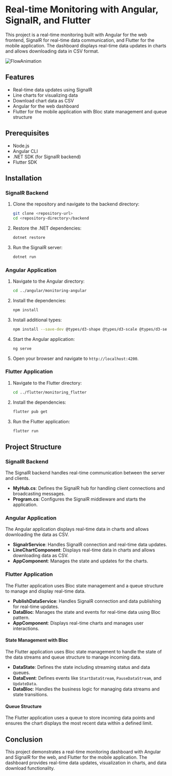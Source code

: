 # Real-time Monitoring with Angular, SignalR, and Flutter

This project is a real-time monitoring built with Angular for the web frontend, SignalR for real-time data communication, and Flutter for the mobile application. The dashboard displays real-time data updates in charts and allows downloading data in CSV format.

![FlowAnimation](https://github.com/afugur/Monitoring_App2/assets/62245496/c5121d63-b443-4746-aa90-8a9796f6e804)
## Features

- Real-time data updates using SignalR
- Line charts for visualizing data
- Download chart data as CSV
- Angular for the web dashboard
- Flutter for the mobile application with Bloc state management and queue structure

## Prerequisites

- Node.js
- Angular CLI
- .NET SDK (for SignalR backend)
- Flutter SDK

## Installation

### SignalR Backend

1. Clone the repository and navigate to the backend directory:

    ```sh
    git clone <repository-url>
    cd <repository-directory>/backend
    ```

2. Restore the .NET dependencies:

    ```sh
    dotnet restore
    ```

3. Run the SignalR server:

    ```sh
    dotnet run
    ```


### Angular Application

1. Navigate to the Angular directory:

    ```sh
    cd ../angular/monitoring-angular
    ```

2. Install the dependencies:

    ```sh
    npm install
    ```

3. Install additional types:

    ```sh
    npm install --save-dev @types/d3-shape @types/d3-scale @types/d3-selection
    ```

4. Start the Angular application:

    ```sh
    ng serve
    ```

5. Open your browser and navigate to `http://localhost:4200`.

### Flutter Application

1. Navigate to the Flutter directory:

    ```sh
    cd ../flutter/monitoring_flutter
    ```

2. Install the dependencies:

    ```sh
    flutter pub get
    ```

3. Run the Flutter application:

    ```sh
    flutter run
    ```

## Project Structure

### SignalR Backend

The SignalR backend handles real-time communication between the server and clients.

- **MyHub.cs**: Defines the SignalR hub for handling client connections and broadcasting messages.
- **Program.cs**: Configures the SignalR middleware and starts the application.

### Angular Application

The Angular application displays real-time data in charts and allows downloading the data as CSV.

- **SignalrService**: Handles SignalR connection and real-time data updates.
- **LineChartComponent**: Displays real-time data in charts and allows downloading data as CSV.
- **AppComponent**: Manages the state and updates for the charts.

### Flutter Application

The Flutter application uses Bloc state management and a queue structure to manage and display real-time data.

- **PublishDataService**: Handles SignalR connection and data publishing for real-time updates.
- **DataBloc**: Manages the state and events for real-time data using Bloc pattern.
- **AppComponent**: Displays real-time charts and manages user interactions.

#### State Management with Bloc

The Flutter application uses Bloc state management to handle the state of the data streams and queue structure to manage incoming data.

- **DataState**: Defines the state including streaming status and data queues.
- **DataEvent**: Defines events like `StartDataStream`, `PauseDataStream`, and `UpdateData`.
- **DataBloc**: Handles the business logic for managing data streams and state transitions.

#### Queue Structure

The Flutter application uses a queue to store incoming data points and ensures the chart displays the most recent data within a defined limit.

## Conclusion

This project demonstrates a real-time monitoring dashboard with Angular and SignalR for the web, and Flutter for the mobile application. The dashboard provides real-time data updates, visualization in charts, and data download functionality.

